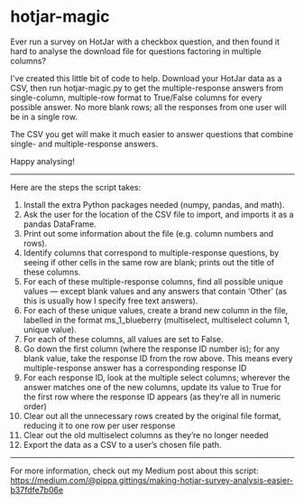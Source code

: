 # hotjar-magic

Ever run a survey on HotJar with a checkbox question, and then found it hard to analyse the download file for questions factoring in multiple columns?

I've created this little bit of code to help. Download your HotJar data as a CSV, then run hotjar-magic.py to get the multiple-response answers from  single-column, multiple-row format to True/False columns for every possible answer. No more blank rows; all the responses from one user will be in a single row.

The CSV you get will make it much easier to answer questions that combine single- and multiple-response answers. 

Happy analysing!

-------

Here are the steps the script takes:

1. Install the extra Python packages needed (numpy, pandas, and math).
2. Ask the user for the location of the CSV file to import, and imports it as a pandas DataFrame.
3. Print out some information about the file (e.g. column numbers and rows).
4. Identify columns that correspond to multiple-response questions, by seeing if other cells in the same row are blank; prints out the title of these columns.
5. For each of these multiple-response columns, find all possible unique values — except blank values and any answers that contain ‘Other’ (as this is usually how I specify free text answers).
6. For each of these unique values, create a brand new column in the file, labelled in the format ms_1_blueberry (multiselect, multiselect column 1, unique value).
7. For each of these columns, all values are set to False.
8. Go down the first column (where the response ID number is); for any blank value, take the response ID from the row above. This means every multiple-response answer has a corresponding response ID
9. For each response ID, look at the multiple select columns; wherever the answer matches one of the new columns, update its value to True for the first row where the response ID appears (as they’re all in numeric order)
10. Clear out all the unnecessary rows created by the original file format, reducing it to one row per user response
11. Clear out the old multiselect columns as they’re no longer needed
12. Export the data as a CSV to a user’s chosen file path.

----------

For more information, check out my Medium post about this script: https://medium.com/@pippa.gittings/making-hotjar-survey-analysis-easier-b37fdfe7b06e
